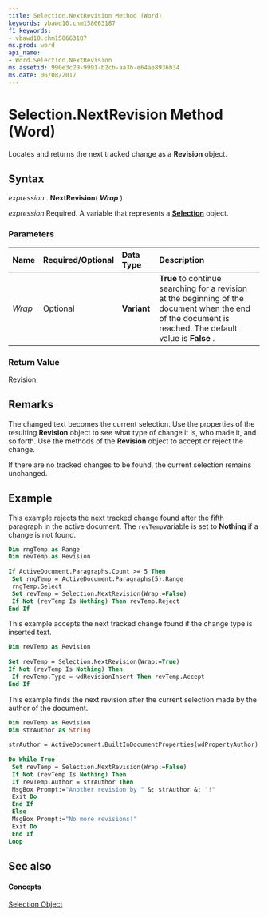 ```yaml
---
title: Selection.NextRevision Method (Word)
keywords: vbawd10.chm158663187
f1_keywords:
- vbawd10.chm158663187
ms.prod: word
api_name:
- Word.Selection.NextRevision
ms.assetid: 990e3c20-9991-b2cb-aa3b-e64ae8936b34
ms.date: 06/08/2017
---
```



# Selection.NextRevision Method (Word)

Locates and returns the next tracked change as a  **Revision** object.


## Syntax

 _expression_ . **NextRevision**( **_Wrap_** )

 _expression_ Required. A variable that represents a **[Selection](Word.Selection.md)** object.


### Parameters



|**Name**|**Required/Optional**|**Data Type**|**Description**|
|:-----|:-----|:-----|:-----|
| _Wrap_|Optional| **Variant**| **True** to continue searching for a revision at the beginning of the document when the end of the document is reached. The default value is **False** .|

### Return Value

Revision


## Remarks

The changed text becomes the current selection. Use the properties of the resulting  **Revision** object to see what type of change it is, who made it, and so forth. Use the methods of the **Revision** object to accept or reject the change.

If there are no tracked changes to be found, the current selection remains unchanged.


## Example

This example rejects the next tracked change found after the fifth paragraph in the active document. The  `revTemp`variable is set to  **Nothing** if a change is not found.


```vb
Dim rngTemp as Range 
Dim revTemp as Revision 
 
If ActiveDocument.Paragraphs.Count >= 5 Then 
 Set rngTemp = ActiveDocument.Paragraphs(5).Range 
 rngTemp.Select 
 Set revTemp = Selection.NextRevision(Wrap:=False) 
 If Not (revTemp Is Nothing) Then revTemp.Reject 
End If
```

This example accepts the next tracked change found if the change type is inserted text.




```vb
Dim revTemp as Revision 
 
Set revTemp = Selection.NextRevision(Wrap:=True) 
If Not (revTemp Is Nothing) Then 
 If revTemp.Type = wdRevisionInsert Then revTemp.Accept 
End If
```

This example finds the next revision after the current selection made by the author of the document.




```vb
Dim revTemp as Revision 
Dim strAuthor as String 
 
strAuthor = ActiveDocument.BuiltInDocumentProperties(wdPropertyAuthor) 
 
Do While True 
 Set revTemp = Selection.NextRevision(Wrap:=False) 
 If Not (revTemp Is Nothing) Then 
 If revTemp.Author = strAuthor Then 
 MsgBox Prompt:="Another revision by " &; strAuthor &; "!" 
 Exit Do 
 End If 
 Else 
 MsgBox Prompt:="No more revisions!" 
 Exit Do 
 End If 
Loop
```


## See also


#### Concepts


[Selection Object](Word.Selection.md)

